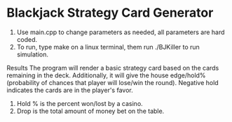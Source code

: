 # Blackjack Strategy Card Generator

1. Use main.cpp to change parameters as needed, all parameters are hard coded.
2. To run, type make on a linux terminal, them run ./BJKiller to run simulation.

Results
The program will render a basic strategy card based on the cards remaining in the deck. Additionally, it will give the house edge/hold% (probability of chances that player will lose/win the round). Negative hold indicates the cards are in the player's favor.

 1. Hold % is the percent won/lost by a casino.
 2. Drop is the total amount of money bet on the table.
